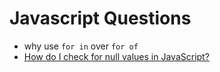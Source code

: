 # Javascript Questions

- why use `for in` over `for of`
- [How do I check for null values in JavaScript?](https://stackoverflow.com/questions/6003884/how-do-i-check-for-null-values-in-javascript)
